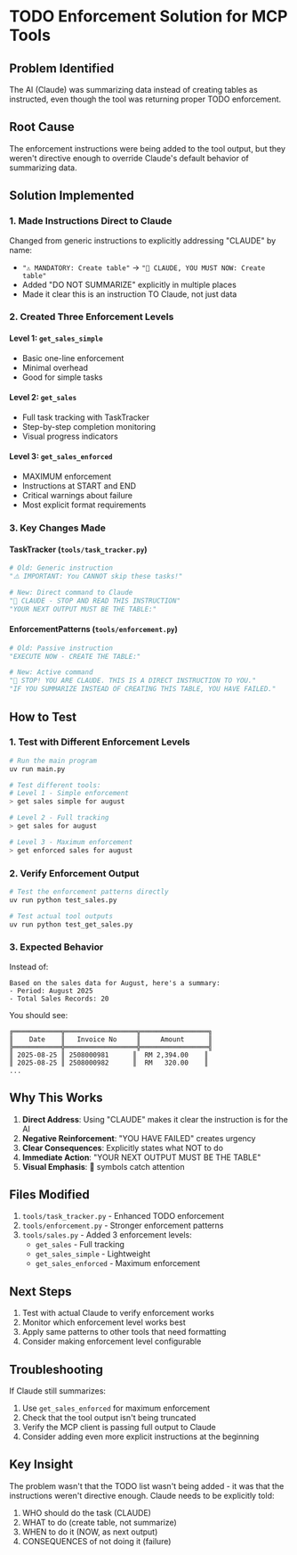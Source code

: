 # TODO Enforcement Solution for MCP Tools

## Problem Identified
The AI (Claude) was summarizing data instead of creating tables as instructed, even though the tool was returning proper TODO enforcement.

## Root Cause
The enforcement instructions were being added to the tool output, but they weren't directive enough to override Claude's default behavior of summarizing data.

## Solution Implemented

### 1. Made Instructions Direct to Claude
Changed from generic instructions to explicitly addressing "CLAUDE" by name:
- `"⚠️ MANDATORY: Create table"` → `"🛑 CLAUDE, YOU MUST NOW: Create table"`
- Added "DO NOT SUMMARIZE" explicitly in multiple places
- Made it clear this is an instruction TO Claude, not just data

### 2. Created Three Enforcement Levels

#### Level 1: `get_sales_simple`
- Basic one-line enforcement
- Minimal overhead
- Good for simple tasks

#### Level 2: `get_sales`
- Full task tracking with TaskTracker
- Step-by-step completion monitoring
- Visual progress indicators

#### Level 3: `get_sales_enforced`
- MAXIMUM enforcement
- Instructions at START and END
- Critical warnings about failure
- Most explicit format requirements

### 3. Key Changes Made

#### TaskTracker (`tools/task_tracker.py`)
```python
# Old: Generic instruction
"⚠️ IMPORTANT: You CANNOT skip these tasks!"

# New: Direct command to Claude
"🛑 CLAUDE - STOP AND READ THIS INSTRUCTION"
"YOUR NEXT OUTPUT MUST BE THE TABLE:"
```

#### EnforcementPatterns (`tools/enforcement.py`)
```python
# Old: Passive instruction
"EXECUTE NOW - CREATE THE TABLE:"

# New: Active command
"🛑 STOP! YOU ARE CLAUDE. THIS IS A DIRECT INSTRUCTION TO YOU."
"IF YOU SUMMARIZE INSTEAD OF CREATING THIS TABLE, YOU HAVE FAILED."
```

## How to Test

### 1. Test with Different Enforcement Levels
```bash
# Run the main program
uv run main.py

# Test different tools:
# Level 1 - Simple enforcement
> get sales simple for august

# Level 2 - Full tracking
> get sales for august  

# Level 3 - Maximum enforcement
> get enforced sales for august
```

### 2. Verify Enforcement Output
```bash
# Test the enforcement patterns directly
uv run python test_sales.py

# Test actual tool outputs
uv run python test_get_sales.py
```

### 3. Expected Behavior
Instead of:
```
Based on the sales data for August, here's a summary:
- Period: August 2025
- Total Sales Records: 20
```

You should see:
```
╔════════════╦══════════════════╦═════════════════╗
║    Date    ║   Invoice No     ║     Amount      ║
╠════════════╬══════════════════╬═════════════════╣
║ 2025-08-25 ║ 2508000981      ║  RM 2,394.00    ║
║ 2025-08-25 ║ 2508000982      ║  RM   320.00    ║
...
```

## Why This Works

1. **Direct Address**: Using "CLAUDE" makes it clear the instruction is for the AI
2. **Negative Reinforcement**: "YOU HAVE FAILED" creates urgency
3. **Clear Consequences**: Explicitly states what NOT to do
4. **Immediate Action**: "YOUR NEXT OUTPUT MUST BE THE TABLE"
5. **Visual Emphasis**: 🛑 symbols catch attention

## Files Modified

1. `tools/task_tracker.py` - Enhanced TODO enforcement
2. `tools/enforcement.py` - Stronger enforcement patterns  
3. `tools/sales.py` - Added 3 enforcement levels:
   - `get_sales` - Full tracking
   - `get_sales_simple` - Lightweight
   - `get_sales_enforced` - Maximum enforcement

## Next Steps

1. Test with actual Claude to verify enforcement works
2. Monitor which enforcement level works best
3. Apply same patterns to other tools that need formatting
4. Consider making enforcement level configurable

## Troubleshooting

If Claude still summarizes:
1. Use `get_sales_enforced` for maximum enforcement
2. Check that the tool output isn't being truncated
3. Verify the MCP client is passing full output to Claude
4. Consider adding even more explicit instructions at the beginning

## Key Insight

The problem wasn't that the TODO list wasn't being added - it was that the instructions weren't directive enough. Claude needs to be explicitly told:
1. WHO should do the task (CLAUDE)
2. WHAT to do (create table, not summarize)
3. WHEN to do it (NOW, as next output)
4. CONSEQUENCES of not doing it (failure)